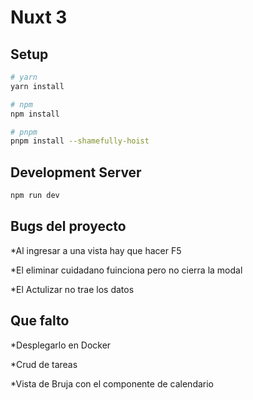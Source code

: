 # Nuxt 3

## Setup

```bash
# yarn
yarn install

# npm
npm install

# pnpm
pnpm install --shamefully-hoist
```

## Development Server

```bash
npm run dev
```

## Bugs del proyecto

*Al ingresar a una vista hay que hacer F5

*El eliminar cuidadano fuinciona pero no cierra la modal

*El Actulizar no trae los datos 

## Que falto

*Desplegarlo en Docker

*Crud de tareas

*Vista de Bruja con el componente de calendario